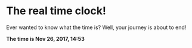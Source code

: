# The real time clock!

Ever wanted to know what the time is? Well, your journey is about to end!

**The time is Nov 26, 2017, 14:53**